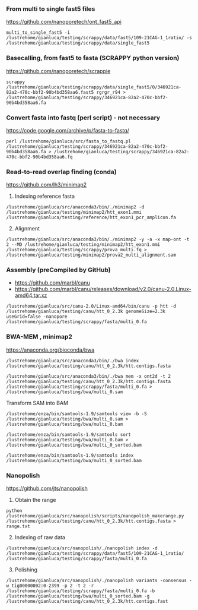 ### From multi to single fast5 files

https://github.com/nanoporetech/ont_fast5_api

```
multi_to_single_fast5 -i /lustrehome/gianluca/testing/scrappy/data/fast5/109-21CAG-1_1ratio/ -s /lustrehome/gianluca/testing/scrappy/data/single_fast5
```
### Basecalling, from fast5 to fasta (SCRAPPY python version)  

https://github.com/nanoporetech/scrappie

```
scrappy /lustrehome/gianluca/testing/scrappy/data/single_fast5/0/346921ca-82a2-470c-bbf2-90b4bd358aa6.fast5 rgrgr_r94 > /lustrehome/gianluca/testing/scrappy/346921ca-82a2-470c-bbf2-90b4bd358aa6.fa
```

### Convert fasta into fastq (perl script) - not necessary

https://code.google.com/archive/p/fasta-to-fastq/

```
perl /lustrehome/gianluca/src/fasta_to_fastq.pl /lustrehome/gianluca/testing/scrappy/346921ca-82a2-470c-bbf2-90b4bd358aa6.fa > /lustrehome/gianluca/testing/scrappy/346921ca-82a2-470c-bbf2-90b4bd358aa6.fq
```

### Read-to-read overlap finding (conda)

https://github.com/lh3/minimap2

1) Indexing reference fasta

```
/lustrehome/gianluca/src/anaconda3/bin/./minimap2 -d /lustrehome/gianluca/testing/minimap2/htt_exon1.mmi /lustrehome/gianluca/testing/reference/htt_exon1_pcr_amplicon.fa
```
2) Alignment

```
/lustrehome/gianluca/src/anaconda3/bin/./minimap2 -y -a -x map-ont -t 2 --MD /lustrehome/gianluca/testing/minimap2/htt_exon1.mmi /lustrehome/gianluca/testing/scrappy/prova_multi.fq > /lustrehome/gianluca/testing/minimap2/prova2_multi_alignment.sam
```

### Assembly (preCompiled by GitHub)

* https://github.com/marbl/canu
* https://github.com/marbl/canu/releases/download/v2.0/canu-2.0.Linux-amd64.tar.xz

```
/lustrehome/gianluca/src/canu-2.0/Linux-amd64/bin/canu -p htt -d /lustrehome/gianluca/testing/canu/htt_0_2.3k genomeSize=2.3k useGrid=false -nanopore /lustrehome/gianluca/testing/scrappy/fasta/multi_0.fa
```

### BWA-MEM , minimap2

https://anaconda.org/bioconda/bwa

```
/lustrehome/gianluca/src/anaconda3/bin/./bwa index /lustrehome/gianluca/testing/canu/htt_0_2.3k/htt.contigs.fasta

/lustrehome/gianluca/src/anaconda3/bin/./bwa mem -x ont2d -t 2 /lustrehome/gianluca/testing/canu/htt_0_2.3k/htt.contigs.fasta /lustrehome/gianluca/testing/scrappy/fasta/multi_0.fa > /lustrehome/gianluca/testing/bwa/multi_0.sam
```
Transform SAM into BAM
```
/lustrehome/enza/bin/samtools-1.9/samtools view -b -S /lustrehome/gianluca/testing/bwa/multi_0.sam > /lustrehome/gianluca/testing/bwa/multi_0.bam

/lustrehome/enza/bin/samtools-1.9/samtools sort /lustrehome/gianluca/testing/bwa/multi_0.bam > /lustrehome/gianluca/testing/bwa/multi_0_sorted.bam

/lustrehome/enza/bin/samtools-1.9/samtools index /lustrehome/gianluca/testing/bwa/multi_0_sorted.bam
```

### Nanopolish

https://github.com/jts/nanopolish

1) Obtain the range
```
python /lustrehome/gianluca/src/nanopolish/scripts/nanopolish_makerange.py /lustrehome/gianluca/testing/canu/htt_0_2.3k/htt.contigs.fasta > range.txt
```

2) Indexing of raw data
```
/lustrehome/gianluca/src/nanopolish/./nanopolish index -d /lustrehome/gianluca/testing/scrappy/data/fast5/109-21CAG-1_1ratio/ /lustrehome/gianluca/testing/scrappy/fasta/multi_0.fa
```
3) Polishing
```
/lustrehome/gianluca/src/nanopolish/./nanopolish variants -consensus -w tig00000002:0-2399 -p 2 -t 2 -r /lustrehome/gianluca/testing/scrappy/fasta/multi_0.fa -b /lustrehome/gianluca/testing/bwa/multi_0_sorted.bam -g /lustrehome/gianluca/testing/canu/htt_0_2.3k/htt.contigs.fast
```
